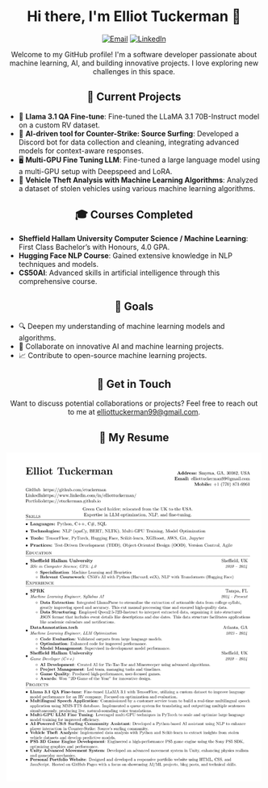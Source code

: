 <h1 align="center">Hi there, I'm Elliot Tuckerman 👋</h1>

<p align="center">
  <a href="mailto:elliottuckerman99@gmail.com"><img src="https://img.shields.io/badge/-Email-ff69b4" alt="Email"></a>
  <a href="https://linkedin.com/in/elliottuckerman/"><img src="https://img.shields.io/badge/-LinkedIn-0077b5" alt="LinkedIn"></a>
</p>

<p align="center">Welcome to my GitHub profile! I'm a software developer passionate about machine learning, AI, and building innovative projects. I love exploring new challenges in this space.</p>

<h2 align="center">🔭 Current Projects</h2>

<ul>
  <li>📄 <strong>Llama 3.1 QA Fine-tune</strong>: Fine-tuned the LLaMA 3.1 70B-Instruct model on a custom RV dataset.</li>
  <li>🤖 <strong>AI-driven tool for Counter-Strike: Source Surfing</strong>: Developed a Discord bot for data collection and cleaning, integrating advanced models for context-aware responses.</li>
  <li>🖥️ <strong>Multi-GPU Fine Tuning LLM</strong>: Fine-tuned a large language model using a multi-GPU setup with Deepspeed and LoRA.</li>
  <li>🚗 <strong>Vehicle Theft Analysis with Machine Learning Algorithms</strong>: Analyzed a dataset of stolen vehicles using various machine learning algorithms.</li>
</ul>

<h2 align="center">🎓 Courses Completed</h2>

<ul>
  <li><strong>Sheffield Hallam University Computer Science / Machine Learning</strong>: First Class Bachelor’s with Honours, 4.0 GPA.</li>
  <li><strong>Hugging Face NLP Course</strong>: Gained extensive knowledge in NLP techniques and models.</li>
  <li><strong>CS50AI</strong>: Advanced skills in artificial intelligence through this comprehensive course.</li>
</ul>

<h2 align="center">🌱 Goals</h2>

<ul>
  <li>🔍 Deepen my understanding of machine learning models and algorithms.</li>
  <li>🚀 Collaborate on innovative AI and machine learning projects.</li>
  <li>📈 Contribute to open-source machine learning projects.</li>
</ul>

<h2 align="center">💬 Get in Touch</h2>

<p align="center">
  Want to discuss potential collaborations or projects? Feel free to reach out to me at <a href="mailto:elliottuckerman99@gmail.com">elliottuckerman99@gmail.com</a>.
</p>

<h2 align="center">📄 My Resume</h2>
<p align="center">
  <img src="https://github.com/etuckerman/resume/blob/main/v4/Elliot_Tuckerman_Resume.png?raw=true" alt="Resume" width="600">
</p>
